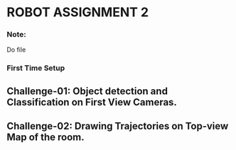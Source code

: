 # ROBOT ASSIGNMENT 2

### Note:
Do file  

### First Time Setup

## Challenge-01: Object detection and Classification on First View Cameras.



## Challenge-02: Drawing Trajectories on Top-view Map of the room.



